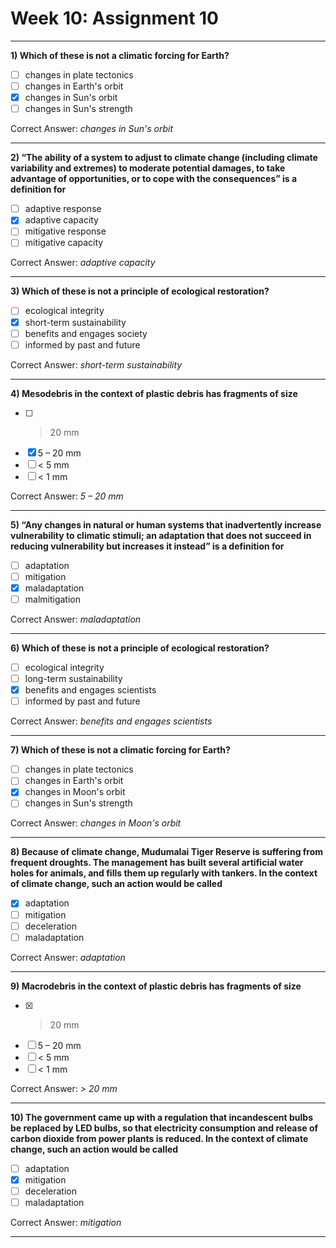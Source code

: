 # Week 10: Assignment 10

---

**1) Which of these is not a climatic forcing for Earth?**

- [ ] changes in plate tectonics
- [ ] changes in Earth's orbit
- [x] changes in Sun's orbit
- [ ] changes in Sun's strength

Correct Answer: *changes in Sun's orbit*

---

**2) “The ability of a system to adjust to climate change (including climate variability and extremes) to moderate potential damages, to take advantage of opportunities, or to cope with the consequences” is a definition for**

- [ ] adaptive response
- [x] adaptive capacity
- [ ] mitigative response
- [ ] mitigative capacity

Correct Answer: *adaptive capacity*

---

**3) Which of these is not a principle of ecological restoration?**

- [ ] ecological integrity
- [x] short-term sustainability
- [ ] benefits and engages society
- [ ] informed by past and future

Correct Answer: *short-term sustainability*

---

**4) Mesodebris in the context of plastic debris has fragments of size**

- [ ] > 20 mm
- [x] 5 – 20 mm
- [ ] < 5 mm
- [ ] < 1 mm

Correct Answer: *5 – 20 mm*

---

**5) “Any changes in natural or human systems that inadvertently increase vulnerability to climatic stimuli; an adaptation that does not succeed in reducing vulnerability but increases it instead” is a definition for**

- [ ] adaptation
- [ ] mitigation
- [x] maladaptation
- [ ] malmitigation

Correct Answer: *maladaptation*

---

**6) Which of these is not a principle of ecological restoration?**

- [ ] ecological integrity
- [ ] long-term sustainability
- [x] benefits and engages scientists
- [ ] informed by past and future

Correct Answer: *benefits and engages scientists*

---

**7) Which of these is not a climatic forcing for Earth?**

- [ ] changes in plate tectonics
- [ ] changes in Earth's orbit
- [x] changes in Moon's orbit
- [ ] changes in Sun's strength

Correct Answer: *changes in Moon's orbit*

---

**8) Because of climate change, Mudumalai Tiger Reserve is suffering from frequent droughts. The management has built several artificial water holes for animals, and fills them up regularly with tankers. In the context of climate change, such an action would be called**

- [x] adaptation
- [ ] mitigation
- [ ] deceleration
- [ ] maladaptation

Correct Answer: *adaptation*

---

**9) Macrodebris in the context of plastic debris has fragments of size**

- [x] > 20 mm
- [ ] 5 – 20 mm
- [ ] < 5 mm
- [ ] < 1 mm

Correct Answer: *> 20 mm*

---

**10) The government came up with a regulation that incandescent bulbs be replaced by LED bulbs, so that electricity consumption and release of carbon dioxide from power plants is reduced. In the context of climate change, such an action would be called**

- [ ] adaptation
- [x] mitigation
- [ ] deceleration
- [ ] maladaptation

Correct Answer: *mitigation*

---
